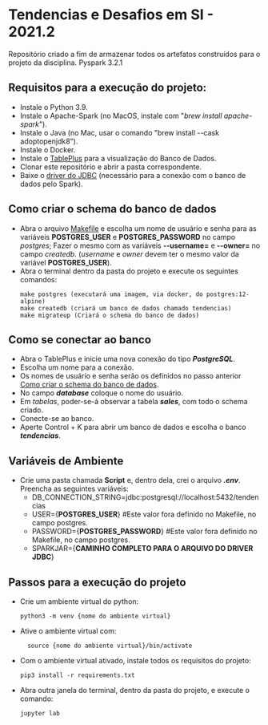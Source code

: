 # Tendencias e Desafios em SI - 2021.2
Repositório criado a fim de armazenar todos os artefatos construídos para o projeto da disciplina. Pyspark 3.2.1

## Requisitos para a execução do projeto:
- Instale o Python 3.9.
- Instale o Apache-Spark (no MacOS, instale com "*brew install apache-spark*").
- Instale o Java (no Mac, usar o comando "brew install --cask adoptopenjdk8").
- Instale o Docker.
- Instale o [TablePlus](https://tableplus.com/) para a visualização do Banco de Dados.
- Clonar este repositório e abrir a pasta correspondente.
- Baixe o [driver do JDBC](https://jdbc.postgresql.org/download/postgresql-42.3.5.jar) (necessário para a conexão com o banco de dados pelo Spark).

## Como criar o schema do banco de dados 
- Abra o arquivo [Makefile](Makefile) e escolha um nome de usuário e senha para as variáveis **POSTGRES_USER** e **POSTGRES_PASSWORD** no campo *postgres*; Fazer o mesmo com as variáveis **--username=** e **--owner=** no campo *createdb*. (*username* e *owner* devem ter o mesmo valor da variável **POSTGRES_USER**).
- Abra o terminal dentro da pasta do projeto e execute os seguintes comandos:
  ```
  make postgres (executará uma imagem, via docker, do postgres:12-alpine)
  make createdb (criará um banco de dados chamado tendencias)
  make migrateup (Criará o schema do banco de dados)
  ```
 
## Como se conectar ao banco
- Abra o TablePlus e inicie uma nova conexão do tipo ***PostgreSQL***.
- Escolha um nome para a conexão.
- Os nomes de usuário e senha serão os definidos no passo anterior [Como criar o schema do banco de dados](github.com/Renabouj/Tendencias-e-Desafios-em-SI-2021.2/blob/main/README.md#como-criar-o-schema-do-banco-de-dados).
- No campo ***database*** coloque o nome do usuário.
- Em *tabelas*, poder-se-á observar a tabela ***sales***, com todo o schema criado.
- Conecte-se ao banco.
- Aperte Control + K para abrir um banco de dados e escolha o banco ***tendencias***.

## Variáveis de Ambiente
- Crie uma pasta chamada **Script** e, dentro dela, crei o arquivo ***.env***. Preencha as seguintes variáveis:
  -  DB_CONNECTION_STRING=jdbc:postgresql://localhost:5432/tendencias
  -  USER={**POSTGRES_USER**} #Este valor fora definido no Makefile, no campo postgres.
  -  PASSWORD={**POSTGRES_PASSWORD**} #Este valor fora definido no Makefile, no campo postgres.
  -  SPARKJAR={**CAMINHO COMPLETO PARA O ARQUIVO DO DRIVER JDBC**}

## Passos para a execução do projeto
- Crie um ambiente virtual do python:
  ```
  python3 -m venv {nome do ambiente virtual}
  ```
- Ative o ambiente virtual com:
  ```
    source {nome do ambiente virtual}/bin/activate
  ```
- Com o ambiente virtual ativado, instale todos os requisitos do projeto: 
  ```
  pip3 install -r requirements.txt
  ```
- Abra outra janela do terminal, dentro da pasta do projeto, e execute o comando: 
  ```
  jupyter lab
  ```
